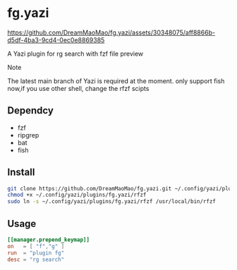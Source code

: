 # fg.yazi



https://github.com/DreamMaoMao/fg.yazi/assets/30348075/aff8866b-d5df-4ba3-9cd4-0ec0e8869385



A Yazi plugin for rg search with fzf file preview

> [!NOTE]
> The latest main branch of Yazi is required at the moment.
> only support fish now,if you use other shell, change the rfzf scipts

## Dependcy
- fzf
- ripgrep
- bat
- fish

## Install

```bash
git clone https://github.com/DreamMaoMao/fg.yazi.git ~/.config/yazi/plugins/fg.yazi
chmod +x ~/.config/yazi/plugins/fg.yazi/rfzf
sudo ln -s ~/.config/yazi/plugins/fg.yazi/rfzf /usr/local/bin/rfzf
```

## Usage

```toml
[[manager.prepend_keymap]]
on   = [ "f","g" ]
run  = "plugin fg"
desc = "rg search"
```

